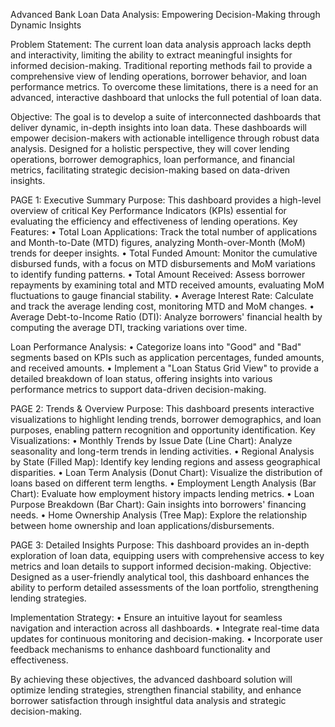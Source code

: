 Advanced Bank Loan Data Analysis: Empowering Decision-Making through Dynamic Insights

Problem Statement: The current loan data analysis approach lacks depth and interactivity, limiting the ability to extract meaningful insights for informed decision-making. Traditional reporting methods fail to provide a comprehensive view of lending operations, borrower behavior, and loan performance metrics. To overcome these limitations, there is a need for an advanced, interactive dashboard that unlocks the full potential of loan data.


Objective: The goal is to develop a suite of interconnected dashboards that deliver dynamic, in-depth insights into loan data. These dashboards will empower decision-makers with actionable intelligence through robust data analysis. Designed for a holistic perspective, they will cover lending operations, borrower demographics, loan performance, and financial metrics, facilitating strategic decision-making based on data-driven insights.


PAGE 1: Executive Summary
Purpose: This dashboard provides a high-level overview of critical Key Performance Indicators (KPIs) essential for evaluating the efficiency and effectiveness of lending operations.
Key Features:
•	Total Loan Applications: Track the total number of applications and Month-to-Date (MTD) figures, analyzing Month-over-Month (MoM) trends for deeper insights.
•	Total Funded Amount: Monitor the cumulative disbursed funds, with a focus on MTD disbursements and MoM variations to identify funding patterns.
•	Total Amount Received: Assess borrower repayments by examining total and MTD received amounts, evaluating MoM fluctuations to gauge financial stability.
•	Average Interest Rate: Calculate and track the average lending cost, monitoring MTD and MoM changes.
•	Average Debt-to-Income Ratio (DTI): Analyze borrowers' financial health by computing the average DTI, tracking variations over time.

Loan Performance Analysis:
•	Categorize loans into "Good" and "Bad" segments based on KPIs such as application percentages, funded amounts, and received amounts.
•	Implement a "Loan Status Grid View" to provide a detailed breakdown of loan status, offering insights into various performance metrics to support data-driven decision-making.

PAGE 2: Trends & Overview
Purpose: This dashboard presents interactive visualizations to highlight lending trends, borrower demographics, and loan purposes, enabling pattern recognition and opportunity identification.
Key Visualizations:
•	Monthly Trends by Issue Date (Line Chart): Analyze seasonality and long-term trends in lending activities.
•	Regional Analysis by State (Filled Map): Identify key lending regions and assess geographical disparities.
•	Loan Term Analysis (Donut Chart): Visualize the distribution of loans based on different term lengths.
•	Employment Length Analysis (Bar Chart): Evaluate how employment history impacts lending metrics.
•	Loan Purpose Breakdown (Bar Chart): Gain insights into borrowers' financing needs.
•	Home Ownership Analysis (Tree Map): Explore the relationship between home ownership and loan applications/disbursements.


PAGE 3: Detailed Insights
Purpose: This dashboard provides an in-depth exploration of loan data, equipping users with comprehensive access to key metrics and loan details to support informed decision-making.
Objective: Designed as a user-friendly analytical tool, this dashboard enhances the ability to perform detailed assessments of the loan portfolio, strengthening lending strategies.


Implementation Strategy:
•	Ensure an intuitive layout for seamless navigation and interaction across all dashboards.
•	Integrate real-time data updates for continuous monitoring and decision-making.
•	Incorporate user feedback mechanisms to enhance dashboard functionality and effectiveness.

By achieving these objectives, the advanced dashboard solution will optimize lending strategies, strengthen financial stability, and enhance borrower satisfaction through insightful data analysis and strategic decision-making.

